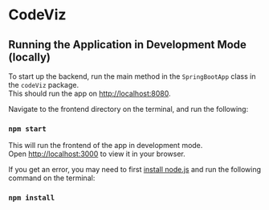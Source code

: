 # CodeViz

## Running the Application in Development Mode (locally)

To start up the backend, run the main method in the `SpringBootApp` class in the `codeViz` package.\
This should run the app on [http://localhost:8080](http://localhost:8080).

Navigate to the frontend directory on the terminal, and run the following:

### `npm start`

This will run the frontend of the app in development mode.\
Open [http://localhost:3000](http://localhost:3000) to view it in your browser.

If you get an error, you may need to first [install node.js](https://nodejs.org/en/download) and run the following command on the terminal:

### `npm install`
